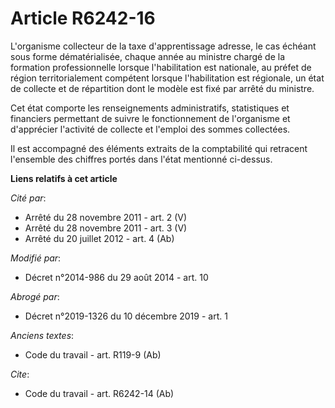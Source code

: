 # Article R6242-16

L'organisme collecteur de la taxe d'apprentissage adresse, le cas échéant sous forme dématérialisée, chaque année au ministre
chargé de la formation professionnelle lorsque l'habilitation est nationale, au préfet de région territorialement compétent
lorsque l'habilitation est régionale, un état de collecte et de répartition dont le modèle est fixé par arrêté du ministre. 

Cet état comporte les renseignements administratifs, statistiques et financiers permettant de suivre le fonctionnement de
l'organisme et d'apprécier l'activité de collecte et l'emploi des sommes collectées. 

Il est accompagné des éléments extraits de la comptabilité qui retracent l'ensemble des chiffres portés dans l'état mentionné
ci-dessus.

**Liens relatifs à cet article**

_Cité par_:

  - Arrêté du 28 novembre 2011 - art. 2 (V)
  - Arrêté du 28 novembre 2011 - art. 3 (V)
  - Arrêté du 20 juillet 2012 - art. 4 (Ab)

_Modifié par_:

  - Décret n°2014-986 du 29 août 2014 - art. 10

_Abrogé par_:

  - Décret n°2019-1326 du 10 décembre 2019 - art. 1

_Anciens textes_:

  - Code du travail - art. R119-9 (Ab)

_Cite_:

  - Code du travail - art. R6242-14 (Ab)
